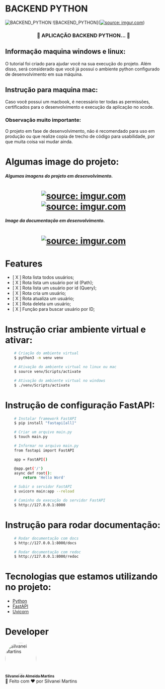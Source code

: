 # BACKEND PYTHON

![BACKEND_PYTHON](https://img.shields.io/badge/BACKEND-PYTHON-blue.svg)
![BACKEND_PYTHON](<a href="https://imgur.com/zv0jBU2"><img src="https://i.imgur.com/zv0jBU2.jpg" title="source: imgur.com" /></a>)

<h3 align="center">
	🚧  APLICAÇÃO BACKEND PYTHON...  🚧
</h3>

## Informação maquina windows e linux:
O tutorial foi criado para ajudar você na sua execução do projeto. Além disso, será considerado que você já possui o ambiente python configurado de desenvolvimento em sua máquina. 

## Instrução para maquina mac:
Caso você possui um macbook, é necessário ter todas as permissões, certificados para o desenvolvimento e execução da aplicação no xcode.

### Observação muito importante:
O projeto em fase de desenvolvimento, não é recomendado para uso em produção ou que realize copia de trecho de código para usabilidade, por que muita coisa vai mudar ainda.

# Algumas image do projeto:
<h5 align="left">
	Algumas imagens do projeto em desenvolvimento.
</h5>
<h1 align="center">
 	<a href="https://imgur.com/ReEqzw8"><img src="https://i.imgur.com/ReEqzw8.png" title="source: imgur.com" /></a>
	<br />
	<a href="https://imgur.com/1hUm3cz"><img src="https://i.imgur.com/1hUm3cz.png" title="source: imgur.com" /></a>
	<br />
</h1>

<h5 align="left">
	Image da documentação em desenvolvimento.
</h5>
<h1 align="center">
 	<a href="https://imgur.com/EFS0vTk"><img src="https://i.imgur.com/EFS0vTk.png" title="source: imgur.com" /></a>
	<br />
</h1>

# Features
-   [ X ] Rota lista todos usuários;
-   [ X ] Rota lista um usuário por id (Path);
-   [ X ] Rota lista um usuário por id (Query);
-   [ X ] Rota cria um usuário;
-   [ X ] Rota atualiza um usuário;
-   [ X ] Rota deleta um usuário;
-   [ X ] Função para buscar usuário por ID;

# Instrução criar ambiente virtual e ativar:
```bash
    # Criação do ambiente virtual
    $ python3 -m venv venv

    # Ativação do ambiente virtual no linux ou mac
    $ source venv/Scripts/activate

    # Ativação do ambiente virtual no windows
    $ ./venv/Scripts/activate
```	

# Instrução de configuração FastAPI:
```bash
    # Instalar framework FastAPI
    $ pip install "fastapi[all]"

    # Criar um arquivo main.py
    $ touch main.py

    # Informar no arquivo main.py
    from fastapi import FastAPI

    app = FastAPI()

    @app.get('/')
    async def root():
        return 'Hello Word'

    # Subir o servidor FastAPI
    $ uvicorn main:app --reload

    # Caminho de execução do servidor FastAPI
    $ http://127.0.0.1:8000
```	

# Instrução para rodar documentação:
```bash
    # Rodar documentação com docs
    $ http://127.0.0.1:8000/docs

    # Rodar documentação com redoc
    $ http://127.0.0.1:8000/redoc
```	

# Tecnologias que estamos utilizando no projeto:
-   [Python](https://www.python.org/)
-   [FastAPI](https://fastapi.tiangolo.com/pt/)
-   [Uvicorn](https://www.uvicorn.org/)

# Developer
<a href="https://github.com/SilvaneiMartins">
    <img
        style="border-radius:50%"
        src="https://github.com/SilvaneiMartins.png"
        width="100px;"
        alt="Silvanei Martins"
    />
    <br />
    <sub>
        <b>Silvanei de Almeida Martins</b>
    </sub>
    <br />
</a>
    🚀
 </a>
Feito com ❤️ por Silvanei Martins
